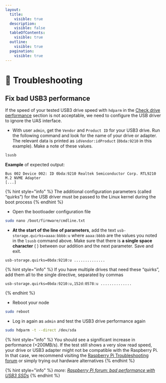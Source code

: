 ```yaml
---
layout:
  title:
    visible: true
  description:
    visible: false
  tableOfContents:
    visible: true
  outline:
    visible: true
  pagination:
    visible: true
---
```


# 🔧 Troubleshooting

## Fix bad USB3 performance <a href="#fix-bad-usb3-performance" id="fix-bad-usb3-performance"></a>

If the speed of your tested USB3 drive speed with `hdparm` in the [Check drive performance](index-1/configuration.md#check-drive-performance) section is not acceptable, we need to configure the USB driver to ignore the UAS interface.

* With user `admin`, get the `Vendor` and `Product ID` for your USB3 drive. Run the following command and look for the name of your drive or adapter. The relevant data is printed as `idVendor:idProduct` (`0bda:9210` in this example). Make a note of these values.

```bash
lsusb
```

**Example** of expected output:

```
Bus 002 Device 002: ID 0bda:9210 Realtek Semiconductor Corp. RTL9210 M.2 NVME Adapter
[...]
```

{% hint style="info" %}
The additional configuration parameters (called “quirks”) for the USB driver must be passed to the Linux kernel during the boot process
{% endhint %}

* Open the bootloader configuration file

```bash
sudo nano /boot/firmware/cmdline.txt
```

* **At the start of the line of parameters**, add the text `usb-storage.quirks=aaaa:bbbb:u` where `aaaa:bbbb` are the values you noted in the `lsusb` command above. Make sure that there is **a single space character** ( ) between our addition and the next parameter. Save and exit.

```
usb-storage.quirks=0bda:9210:u ..............
```

{% hint style="info" %}
If you have multiple drives that need these “quirks”, add them all to the single directive, separated by commas

```
usb-storage.quirks=0bda:9210:u,152d:0578:u ..............
```
{% endhint %}

* Reboot your node

```bash
sudo reboot
```

* Log in again as `admin` and test the USB3 drive performance again

```bash
sudo hdparm -t --direct /dev/sda
```

{% hint style="info" %}
You should see a significant increase in performance (+200MB/s). If the test still shows a very slow read speed, your drive or USB3 adapter might not be compatible with the Raspberry Pi. In that case, we recommend visiting the [Raspberry Pi Troubleshooting forum](https://forums.raspberrypi.com/viewforum.php?f=28) or simply trying out hardware alternatives
{% endhint %}

{% hint style="info" %}
_more:_ [_Raspberry Pi forum: bad performance with USB3 SSDs_](https://forums.raspberrypi.com/viewtopic.php?f=28\&t=245931)
{% endhint %}
